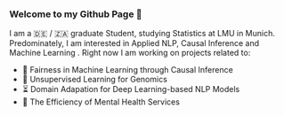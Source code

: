 ### Welcome to my Github Page 👋

I am a :de: / :south_africa: graduate Student, studying Statistics at LMU in Munich. 
Predominately, I am interested in Applied NLP, Causal Inference and Machine Learning .
Right now I am working on projects related to: 

* :roller_coaster: Fairness in Machine Learning through Causal Inference 
* :mouse2: Unsupervised Learning for Genomics 
* :hourglass_flowing_sand: Domain Adapation for Deep Learning-based NLP Models
* :brain: The Efficiency of Mental Health Services

<!--
**danielsaggau/danielsaggau** is a ✨ _special_ ✨ repository because its `README.md` (this file) appears on your GitHub profile.


